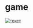 # game

 [![текст ](https://img.youtube.com/vi/1fueZCTYkpA/0.jpg)](https://www.youtube.com/watch?v=1fueZCTYkpA)
 
 
